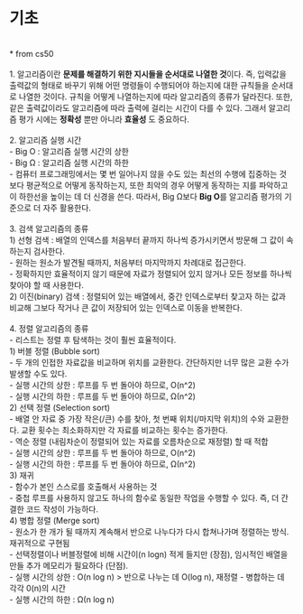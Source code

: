 # 기초
<br>
* from cs50 
<br><br>
1. 알고리즘이란 <b>문제를 해결하기 위한 지시들을 순서대로 나열한 것</b>이다.
즉, 입력값을 출력값의 형태로 바꾸기 위해 어떤 명령들이 수행되어야 하는지에 대한 규칙들을 순서대로 나열한 것이다.
규칙을 어떻게 나열하는지에 따라 알고리즘의 종류가 달라진다. 또한, 같은 출력값이라도 알고리즘에 따라 출력에 걸리는 시간이 다를 수 있다.
그래서 알고리즘 평가 시에는 <b>정확성</b> 뿐만 아니라 <b>효율성</b> 도 중요하다.
<br><br>
2. 알고리즘 실행 시간 <br>
- Big O : 알고리즘 실행 시간의 상한 <br>
- Big Ω : 알고리즘 실행 시간의 하한 <br>
- 컴퓨터 프로그래밍에서는 몇 번 일어나지 않을 수도 있는 최선의 수행에 집중하는 것보다 평균적으로 어떻게 동작하는지, 
또한 최악의 경우 어떻게 동작하는 지를 파악하고 이 하한선을 높이는 데 더 신경을 쓴다.
따라서, Big Ω보다 <b>Big O</b>를 알고리즘 평가의 기준으로 더 자주 활용한다.
<br><br>
3. 검색 알고리즘의 종류 <br>
1) 선형 검색 : 배열의 인덱스를 처음부터 끝까지 하나씩 증가시키면서 방문해 그 값이 속하는지 검사한다. <br>
- 원하는 원소가 발견될 때까지, 처음부터 마지막까지 차례대로 접근한다. <br>
- 정확하지만 효율적이지 않기 때문에 자료가 정렬되어 있지 않거나 모든 정보를 하나씩 찾아야 할 때 사용한다. <br>
2) 이진(binary) 검색 : 정렬되어 있는 배열에서, 중간 인덱스로부터 찾고자 하는 값과 비교해 그보다 작거나 큰 값이 저장되어 있는 인덱스로 이동을 반복한다.
<br><br>
4. 정렬 알고리즘의 종류 <br>
- 리스트는 정렬 후 탐색하는 것이 훨씬 효율적이다. <br>
1) 버블 정렬 (Bubble sort) <br>
- 두 개의 인접한 자료값을 비교하며 위치를 교환한다. 간단하지만 너무 많은 교환 수가 발생할 수도 있다. <br>
- 실행 시간의 상한 : 루프를 두 번 돌아야 하므로, O(n^2) <br>
- 실행 시간의 하한 : 루프를 두 번 돌아야 하므로, Ω(n^2) <Br>
2) 선택 정렬 (Selection sort) <br>
- 배열 안 자료 중 가장 작은(/큰) 수를 찾아, 첫 번째 위치(/마지막 위치)의 수와 교환한다. 
  교환 횟수는 최소화하지만 각 자료를 비교하는 횟수는 증가한다. <br>
- 역순 정렬 (내림차순이 정렬되어 있는 자료를 오름차순으로 재정렬) 할 때 적합 <Br>
- 실행 시간의 상한 : 루프를 두 번 돌아야 하므로, O(n^2) <br>
- 실행 시간의 하한 : 루프를 두 번 돌아야 하므로, Ω(n^2) <Br>
3) 재귀 <br>
- 함수가 본인 스스로를 호출해서 사용하는 것 <br>
- 중첩 루프를 사용하지 않고도 하나의 함수로 동일한 작업을 수행할 수 있다. 즉, 더 간결한 코드 작성이 가능하다. <br>
4) 병합 정렬 (Merge sort) <br>
- 원소가 한 개가 될 때까지 계속해서 반으로 나누다가 다시 합쳐나가며 정렬하는 방식. 재귀적으로 구현됨 <br>
- 선택정렬이나 버블정렬에 비해 시간이(n logn) 적게 들지만 (장점), 임시적인 배열을 만들 추가 메모리가 필요하다 (단점). <br>
- 실행 시간의 상한 : O(n log n) > 반으로 나누는 데 O(log n), 재정렬 - 병합하는 데 각각 0(n)의 시간 <br>
- 실행 시간의 하한 : Ω(n log n)
<br><br>
